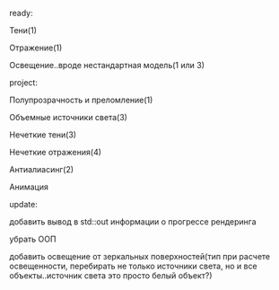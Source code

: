 ready:

  Тени(1)
  
  Отражение(1)
  
  Освещение..вроде нестандартная модель(1 или 3)
  
project:

  Полупрозрачность и преломление(1)
  
  Объемные источники света(3)
  
  Нечеткие тени(3)
  
  Нечеткие отражения(4)
  
  Антиалиасинг(2)
  
  Анимация
 
update:

  добавить вывод в std::out информации о прогрессе рендеринга
  
  убрать ООП
  
  добавить освещение от зеркальных поверхностей(тип при расчете освещенности, перебирать не только источники света, но и все объекты..источник света это просто белый объект?)

